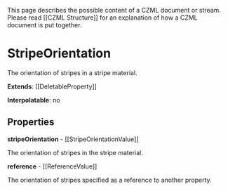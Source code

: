 This page describes the possible content of a CZML document or stream. Please read [[CZML Structure]] for an explanation of how a CZML document is put together.

# StripeOrientation

The orientation of stripes in a stripe material.

**Extends**: [[DeletableProperty]]

**Interpolatable**: no

## Properties

**stripeOrientation** - [[StripeOrientationValue]]

The orientation of stripes in the stripe material.


**reference** - [[ReferenceValue]]

The orientation of stripes specified as a reference to another property.


